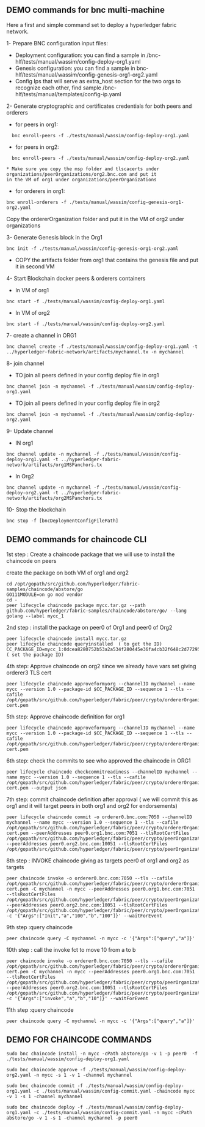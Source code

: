 
## DEMO commands for bnc multi-machine

Here a first and simple command set to deploy a hyperledger fabric network.

1- Prepare BNC configuration input files:
  * Deployment configuration: you can find a sample in /bnc-hlf/tests/manual/wassim/config-deploy-org1.yaml
  * Genesis configuration: you can find a sample in bnc-hlf/tests/manual/wassim/config-genesis-org1-org2.yaml
  * Config Ips that will serve as extra_host section for the two orgs to recognize each other, find sample /bnc-hlf/tests/manual/templates/config-ip.yaml
  
2- Generate cryptographic and certificates credentials for both peers and orderers
  * for peers in org1:
  ````shell script
    bnc enroll-peers -f ./tests/manual/wassim/config-deploy-org1.yaml
  ````
  * for peers in org2:
  ````shell script
    bnc enroll-peers -f ./tests/manual/wassim/config-deploy-org2.yaml
  ````
    * Make sure you copy the msp folder and tlscacerts under  organizations/peerOrganizations/org2.bnc.com and put it 
    in the VM of org1 under organizations/peerOrganizations
  * for orderers in org1:
  ````shell script
  bnc enroll-orderers -f ./tests/manual/wassim/config-genesis-org1-org2.yaml
  ````
Copy the ordererOrganization folder and put it in the VM of org2 under organizations

3- Generate Genesis block in the Org1
````shell script
bnc init -f ./tests/manual/wassim/config-genesis-org1-org2.yaml
````

* COPY the artifacts folder from org1 that contains the genesis file and put it in second VM

4- Start Blockchain docker peers & orderers containers

* In VM of org1
````shell script
bnc start -f ./tests/manual/wassim/config-deploy-org1.yaml
````
* In VM of org2
````shell script
bnc start -f ./tests/manual/wassim/config-deploy-org2.yaml
````

7- create a channel in ORG1
````shell script
bnc channel create -f ./tests/manual/wassim/config-deploy-org1.yaml -t ../hyperledger-fabric-network/artifacts/mychannel.tx -n mychannel
````

8- join channel 

* TO join all peers defined in your config deploy file in org1
````shell script
bnc channel join -n mychannel -f ./tests/manual/wassim/config-deploy-org1.yaml
````

* TO join all peers defined in your config deploy file in org2
````shell script
bnc channel join -n mychannel -f ./tests/manual/wassim/config-deploy-org2.yaml
````

9- Update channel

* IN org1
````shell script
bnc channel update -n mychannel -f ./tests/manual/wassim/config-deploy-org1.yaml -t ../hyperledger-fabric-network/artifacts/org1MSPanchors.tx 
````
* In Org2
````shell script
bnc channel update -n mychannel -f ./tests/manual/wassim/config-deploy-org2.yaml -t ../hyperledger-fabric-network/artifacts/org2MSPanchors.tx 
````


10- Stop the blockchain
````shell script
bnc stop -f [bncDeploymentConfigFilePath]
````

## DEMO commands for chaincode CLI

1st step :  Create a chaincode package that we will use to install the chaincode on peers 

create the package on both VM of org1 and org2

````shell script
cd /opt/gopath/src/github.com/hyperledger/fabric-samples/chaincode/abstore/go
GO111MODULE=on go mod vendor
cd -
peer lifecycle chaincode package mycc.tar.gz --path github.com/hyperledger/fabric-samples/chaincode/abstore/go/ --lang golang --label mycc_1
````

2nd step :  install the package on peer0 of Org1 and peer0 of Org2
````shell script
peer lifecycle chaincode install mycc.tar.gz
peer lifecycle chaincode queryinstalled  ( to get the ID)
CC_PACKAGE_ID=mycc_1:0dcea8280752b53a2a534f280445e36fa4cb32f648c2d7729589821f300d74be  ( set the package ID)
````

4th step: Approve chaincode on org2 since we already have vars set giving orderer3 TLS cert
````shell script
peer lifecycle chaincode approveformyorg --channelID mychannel --name mycc --version 1.0 --package-id $CC_PACKAGE_ID --sequence 1 --tls --cafile /opt/gopath/src/github.com/hyperledger/fabric/peer/crypto/ordererOrganizations/bnc.com/orderers/orderer3.bnc.com/msp/tlscacerts/tlsca.bnc.com-cert.pem
````

5th step: Approve chaincode definition for org1
````shell script
peer lifecycle chaincode approveformyorg --channelID mychannel --name mycc --version 1.0 --package-id $CC_PACKAGE_ID --sequence 1 --tls --cafile /opt/gopath/src/github.com/hyperledger/fabric/peer/crypto/ordererOrganizations/bnc.com/orderers/orderer0.bnc.com/msp/tlscacerts/tlsca.bnc.com-cert.pem

````

6th step: check the commits to see who approved the chaincode in ORG1
````shell script
peer lifecycle chaincode checkcommitreadiness --channelID mychannel --name mycc --version 1.0 --sequence 1 --tls --cafile /opt/gopath/src/github.com/hyperledger/fabric/peer/crypto/ordererOrganizations/bnc.com/orderers/orderer0.bnc.com/msp/tlscacerts/tlsca.bnc.com-cert.pem --output json
````

7th step: commit chaincode definition after approval ( we will commit this as org1 and it will target peers in both org1 and org2 for endorsements)
 ````shell script
 peer lifecycle chaincode commit -o orderer0.bnc.com:7050 --channelID mychannel --name mycc --version 1.0 --sequence 1 --tls --cafile /opt/gopath/src/github.com/hyperledger/fabric/peer/crypto/ordererOrganizations/bnc.com/orderers/orderer0.bnc.com/msp/tlscacerts/tlsca.bnc.com-cert.pem --peerAddresses peer0.org1.bnc.com:7051 --tlsRootCertFiles /opt/gopath/src/github.com/hyperledger/fabric/peer/crypto/peerOrganizations/org1.bnc.com/peers/peer0.org1.bnc.com/tls/ca.crt --peerAddresses peer0.org2.bnc.com:10051 --tlsRootCertFiles /opt/gopath/src/github.com/hyperledger/fabric/peer/crypto/peerOrganizations/org2.bnc.com/peers/peer1.org2.bnc.com/tls/ca.crt
````


8th step : INVOKE chaincode giving as targets peer0 of org1 and org2 as targets
 ````shell script
peer chaincode invoke -o orderer0.bnc.com:7050 --tls --cafile /opt/gopath/src/github.com/hyperledger/fabric/peer/crypto/ordererOrganizations/bnc.com/orderers/orderer0.bnc.com/msp/tlscacerts/tlsca.bnc.com-cert.pem -C mychannel -n mycc --peerAddresses peer0.org1.bnc.com:7051 --tlsRootCertFiles /opt/gopath/src/github.com/hyperledger/fabric/peer/crypto/peerOrganizations/org1.bnc.com/peers/peer0.org1.bnc.com/tls/ca.crt --peerAddresses peer0.org2.bnc.com:10051 --tlsRootCertFiles /opt/gopath/src/github.com/hyperledger/fabric/peer/crypto/peerOrganizations/org2.bnc.com/peers/peer0.org2.bnc.com/tls/ca.crt -c '{"Args":["Init","a","100","b","100"]}' --waitForEvent
````

9th step :query chaincode 
 ````shell script
peer chaincode query -C mychannel -n mycc -c '{"Args":["query","a"]}'
````

10th step : call the invoke fct to move 10 from a to b
 ````shell script
peer chaincode invoke -o orderer0.bnc.com:7050 --tls --cafile /opt/gopath/src/github.com/hyperledger/fabric/peer/crypto/ordererOrganizations/bnc.com/orderers/orderer0.bnc.com/msp/tlscacerts/tlsca.bnc.com-cert.pem -C mychannel -n mycc --peerAddresses peer0.org1.bnc.com:7051 --tlsRootCertFiles /opt/gopath/src/github.com/hyperledger/fabric/peer/crypto/peerOrganizations/org1.bnc.com/peers/peer0.org1.bnc.com/tls/ca.crt --peerAddresses peer0.org2.bnc.com:10051 --tlsRootCertFiles /opt/gopath/src/github.com/hyperledger/fabric/peer/crypto/peerOrganizations/org2.bnc.com/peers/peer0.org2.bnc.com/tls/ca.crt -c '{"Args":["invoke","a","b","10"]}' --waitForEvent
 ````


11th step :query chaincode 
 ````shell script
peer chaincode query -C mychannel -n mycc -c '{"Args":["query","a"]}'
````

## DEMO FOR CHAINCODE COMMANDS
 ````shell script
sudo bnc chaincode install -n mycc -cPath abstore/go -v 1 -p peer0  -f ./tests/manual/wassim/config-deploy-org1.yaml
````

 ````shell script
sudo bnc chaincode approve -f ./tests/manual/wassim/config-deploy-org2.yaml -n mycc -s 1 -v 1 -channel mychannel
````

 ````shell script
sudo bnc chaincode commit -f ./tests/manual/wassim/config-deploy-org1.yaml -c ./tests/manual/wassim/config-commit.yaml -chaincode mycc -v 1 -s 1 -channel mychannel
````

 ````shell script
sudo bnc chaincode deploy -f ./tests/manual/wassim/config-deploy-org1.yaml -c ./tests/manual/wassim/config-commit.yaml -n mycc -cPath abstore/go -v 1 -s 1 -channel mychannel -p peer0
````

